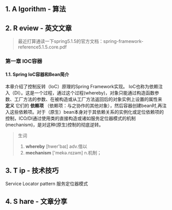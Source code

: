## 1. __A__ lgorithm - 算法

## 2. __R__ eview - 英文文章
> 最近打算通读一下spring5.1.5的官方文档：spring-framework-reference5.1.5.core.pdf
### 第一章 IOC容器  
#### 1.1. Spring IoC容器和Bean简介
本章介绍了控制反转（IoC）原理的Spring Framework实现。
IoC也称为依赖注入（DI）。这是一个过程，通过这个过程(whereby)，对象只能通过构造函数参数、工厂方法的参数、在被构造或从工厂方法返回后的对象实例上设置的属性来 __定义__ 它们的 __依赖项__ （依赖项：与之协作的其他对象），然后容器创建bean时,再注入这些依赖项。对于（原生）bean本身对于其依赖关系的实例化或定位依赖项的控制，ICO/DI通过使用类的直接构造或诸如服务定位器模式的机制(mechanism)，是对这种(原生)控制的彻底逆转。


> 生词  
> 1. __whereby__ [hwer'baɪ] adv.借以
> 1. __mechanism__ ['mekə.nɪzəm] n.机制；

## 3. __T__ ip - 技术技巧
Service Locator pattern 服务定位器模式

## 4. __S__ hare - 文章分享
